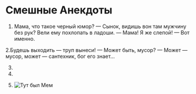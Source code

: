 # Смешные Анекдоты

1. Мама, что такое черный юмор?
— Сынок, видишь вон там мужчину без рук? Вели ему похлопать в ладоши.
— Мама! Я же слепой!
— Вот именно.


2.Будешь выходить — труп вынеси!
— Может быть, мусор?
— Может — мусор, может — сантехник, бог его знает…


3.


4.


5. ![Тут был Мем](https://www.anekdot.ru/i/caricatures/normal/22/7/24/1658667932.jpg)

